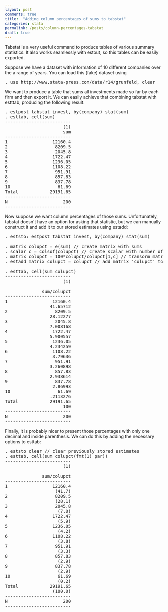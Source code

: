 ```yaml
---
layout: post
comments: true
title:  "Adding column percentages of sums to tabstat"
categories: stata
permalink: /posts/column-percentages-tabstat
draft: true
---
```


Tabstat is a very useful command to produce tables of various summary statistics. It also works seamlessly with estout, so this tables can be easily exported.

Suppose we have a dataset with information of 10 different companies over the a range of years. You can load this (fake) dataset using

<pre class="sh_stata">
. use http://www.stata-press.com/data/r14/grunfeld, clear
</pre>

We want to produce a table that sums all investments made so far by each firm and then export it. We can easily achieve that combining tabstat with estttab, producing the following result:

<pre class="sh_stata">
. estpost tabstat invest, by(company) stat(sum)
. esttab, cell(sum)
-------------------------
                      (1)
                      sum
-------------------------
1                 12160.4
2                  8209.5
3                  2045.8
4                 1722.47
5                 1236.05
6                 1108.22
7                  951.91
8                  857.83
9                  837.78
10                  61.69
Total            29191.65
-------------------------
N                     200
-------------------------
</pre>

Now suppose we want column percentages of those sums. Unfortunately, tabstat doesn't have an option for asking that statistic, but we can manually construct it and add it to our stored estimates using estadd:

<pre class="sh_stata">
. eststo: estpost tabstat invest, by(company) stat(sum)

. matrix colupct = e(sum) // create matrix with sums
. scalar c = colsof(colupct) // create scalar with number of rows of matrix
. matrix colupct = 100*colupct/colupct[1,c] // transorm matrix values to percentages
. estadd matrix colupct = colupct // add matrix 'colupct' to stored estimates

. esttab, cell(sum colupct)
-------------------------
                      (1)

              sum/colupct
-------------------------
1                 12160.4
                 41.65712
2                  8209.5
                 28.12277
3                  2045.8
                 7.008168
4                 1722.47
                 5.900557
5                 1236.05
                 4.234259
6                 1108.22
                  3.79636
7                  951.91
                 3.260898
8                  857.83
                 2.938614
9                  837.78
                  2.86993
10                  61.69
                 .2113276
Total            29191.65
                      100
-------------------------
N                     200
-------------------------
</pre>

Finally, it is probably nicer to present those percentages with only one decimal and inside parenthesis. We can do this by adding the necessary options to esttab:

<pre class="sh_stata">
. eststo clear // clear previously stored estimates
. esttab, cell(sum colupct(fmt(1) par))
-------------------------
                      (1)

              sum/colupct
-------------------------
1                 12160.4
                   (41.7)
2                  8209.5
                   (28.1)
3                  2045.8
                    (7.0)
4                 1722.47
                    (5.9)
5                 1236.05
                    (4.2)
6                 1108.22
                    (3.8)
7                  951.91
                    (3.3)
8                  857.83
                    (2.9)
9                  837.78
                    (2.9)
10                  61.69
                    (0.2)
Total            29191.65
                  (100.0)
-------------------------
N                     200
-------------------------
</pre>
